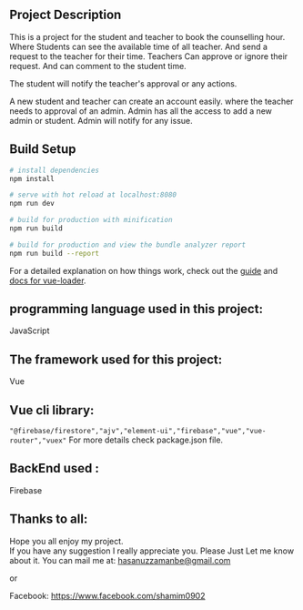 ## Project Description

This is a project for the student and teacher to book the counselling hour.
Where Students can see the available time of all teacher. And send a request to the teacher for their time.
Teachers Can approve or ignore their request. And can comment to the student time.

The student will notify the teacher's approval or any actions.

A new student and teacher can create an account easily.
where the teacher needs to approval of an admin.
Admin has all the access to add a new admin or student. Admin will notify for any issue.
## Build Setup

``` bash
# install dependencies
npm install

# serve with hot reload at localhost:8080
npm run dev

# build for production with minification
npm run build

# build for production and view the bundle analyzer report
npm run build --report
```

For a detailed explanation on how things work, check out the [guide](http://vuejs-templates.github.io/webpack/) and [docs for vue-loader](http://vuejs.github.io/vue-loader).

## programming language used in this project: 
   JavaScript<br>
## The framework used for this project:<br>
   Vue
## Vue cli library:
   `"@firebase/firestore","ajv","element-ui","firebase","vue","vue-router","vuex"`
   For more details check package.json file.
## BackEnd used :
  Firebase
## Thanks to all:
  Hope you all enjoy my project. <br>If you have any suggestion I really appreciate you. Please Just Let me know about it.
  You can mail me at:
  hasanuzzamanbe@gmail.com
  
  or
  
  Facebook:
  https://www.facebook.com/shamim0902


